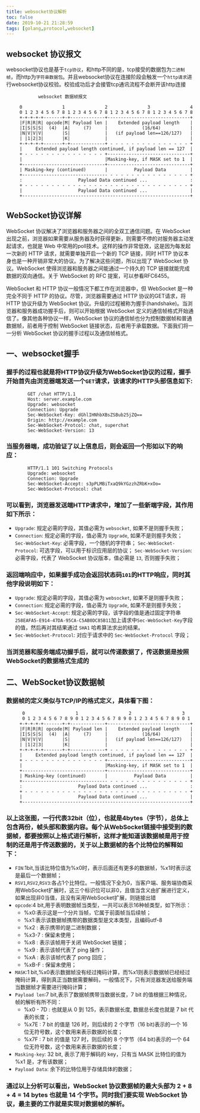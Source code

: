 ```yaml
---
title: websocket协议解析
toc: false
date: 2019-10-21 21:28:59
tags: [golang,protocol,websocket]
---
```



## websocket 协议报文
websocket协议也是基于`tcp协议`，和http不同的是，tcp接受的数据包为`二进制帧`，而http为`字符串数据包`。并且websocket协议在连接阶段会触发一个`http请求`进行websocket协议校验。校验成功后才会接管tcp通讯流程不会断开该http连接

```
			websocket 数据帧报文

     0               1               2               3               4
     0 1 2 3 4 5 6 7 8 1 2 3 4 5 6 7 8 1 2 3 4 5 6 7 8 1 2 3 4 5 6 7 8
     +-+-+-+-+-------+-+-------------+-------------------------------+
     |F|R|R|R| opcode|M| Payload len |    Extended payload length    |
     |I|S|S|S|  (4)  |A|     (7)     |             (16/64)           |
     |N|V|V|V|       |S|             |   (if payload len==126/127)   |
     | |1|2|3|       |K|             |                               |
     +-+-+-+-+-------+-+-------------+ - - - - - - - - - - - - - - - +
     |     Extended payload length continued, if payload len == 127  |
     + - - - - - - - - - - - - - - - +-------------------------------+
     |                               |Masking-key, if MASK set to 1  |
     +-------------------------------+-------------------------------+
     | Masking-key (continued)       |          Payload Data         |
     +-------------------------------- - - - - - - - - - - - - - - - +
     :                     Payload Data continued ...                :
     + - - - - - - - - - - - - - - - - - - - - - - - - - - - - - - - +
     |                     Payload Data continued ...                |
     +---------------------------------------------------------------+

```

## WebSocket协议详解
WebSocket 协议解决了浏览器和服务器之间的全双工通信问题。在 WebSocket 出现之前，浏览器如果需要从服务器及时获得更新，则需要不停的对服务器主动发起请求，也就是 Web 中常用的poll技术。这样的操作非常低效，这是因为每发起一次新的 HTTP 请求，就需要单独开启一个新的 TCP 链接，同时 HTTP 协议本身也是一种开销非常大的协议。为了解决这些问题，所以出现了 WebSocket 协议。WebSocket 使得浏览器和服务器之间能通过一个持久的 TCP 链接就能完成数据的双向通信。关于 WebSocket 的 RFC 提案，可以参看RFC6455。

WebSocket 和 HTTP 协议一般情况下都工作在浏览器中，但 WebSocket 是一种完全不同于 HTTP 的协议。尽管，浏览器需要通过 HTTP 协议的GET请求，将 HTTP 协议升级为 WebSocket 协议。升级的过程被称为握手(handshake)。当浏览器和服务器成功握手后，则可以开始根据 WebSocket 定义的通信帧格式开始通信了。像其他各种协议一样，WebSocket 协议的通信帧也分为控制数据帧和普通数据帧，前者用于控制 WebSocket 链接状态，后者用于承载数据。下面我们将一一分析 WebSocket 协议的握手过程以及通信帧格式。
## 一、websocket握手
### 握手的过程也就是将HTTP协议升级为WebSocket协议的过程，握手开始首先由浏览器端发送一个`GET`请求，该请求的HTTP头部信息如下:
```http
        GET /chat HTTP/1.1
        Host: server.example.com
        Upgrade: websocket
        Connection: Upgrade
        Sec-WebSocket-Key: dGhlIHNhbXBsZSBub25jZQ==
        Origin: http://example.com
        Sec-WebSocket-Protcol: chat, superchat
        Sec-WebSocket-Version: 13
```
### 当服务器端，成功验证了以上信息后，则会返回一个形如以下的响应：
```http
        HTTP/1.1 101 Switching Protocols
        Upgrade: websocket
        Connection: Upgrade
        Sec-WebSocket-Accept: s3pPLMBiTxaQ9kYGzzhZRbK+xOo=
        Sec-WebSocket-Protocol: chat
```
### 可以看到，浏览器发送端HTTP请求中，增加了一些新端字段，其作用如下所示：
- `Upgrade`: 规定必需的字段，其值必需为 `websocket`, 如果不是则握手失败；
- `Connection`: 规定必需的字段，值必需为 `Upgrade`, 如果不是则握手失败；
`Sec-WebSocket-Key`: 必需字段，一个随机的字符串；
`Sec-WebSocket-Protocol`: 可选字段，可以用于标识应用层的协议；
`Sec-WebSocket-Version`: 必需字段，代表了 WebSocket 协议版本，值必需是 `13`, 否则握手失败；
### 返回端响应中，如果握手成功会返回状态码`101`的HTTP响应，同时其他字段说明如下：
- `Upgrade`: 规定必需的字段，其值必需为 `websocket`, 如果不是则握手失败；
- `Connection`: 规定必需的字段，值必需为 `Upgrade`, 如果不是则握手失败；
- `Sec-WebSocket-Accept`: 规定必需的字段，该字段的值是通过固定字符串`258EAFA5-E914-47DA-95CA-C5AB0DC85B11`加上请求中`Sec-WebSocket-Key`字段的值，然后再对其结果通过 `SHA1` 哈希算法求出的结果。
- `Sec-WebSocket-Protocol`: 对应于请求中的 `Sec-WebSocket-Protocol` 字段；
### 当浏览器和服务端成功握手后，就可以传递数据了，传送数据是按照WebSocket的数据格式生成的
## 二、WebSocket协议数据帧
### 数据帧的定义类似与TCP/IP的格式定义，具体看下图：
```
      0                   1                   2                   3
      0 1 2 3 4 5 6 7 8 9 0 1 2 3 4 5 6 7 8 9 0 1 2 3 4 5 6 7 8 9 0 1
     +-+-+-+-+-------+-+-------------+-------------------------------+
     |F|R|R|R| opcode|M| Payload len |    Extended payload length    |
     |I|S|S|S|  (4)  |A|     (7)     |             (16/64)           |
     |N|V|V|V|       |S|             |   (if payload len==126/127)   |
     | |1|2|3|       |K|             |                               |
     +-+-+-+-+-------+-+-------------+ - - - - - - - - - - - - - - - +
     |     Extended payload length continued, if payload len == 127  |
     + - - - - - - - - - - - - - - - +-------------------------------+
     |                               |Masking-key, if MASK set to 1  |
     +-------------------------------+-------------------------------+
     | Masking-key (continued)       |          Payload Data         |
     +-------------------------------- - - - - - - - - - - - - - - - +
     :                     Payload Data continued ...                :
     + - - - - - - - - - - - - - - - - - - - - - - - - - - - - - - - +
     |                     Payload Data continued ...                |
     +---------------------------------------------------------------+
```
### 以上这张图，一行代表32bit（位），也就是4bytes（字节），总体上包含两份，帧头部和数据内容。每个从WebSocket链接中接受到的数据帧，都要按照以上格式进行解析，这样才能知道该数据帧是用于控制的还是用于传送数据的，关于以上数据帧的各个比特位的解释如下：
- `FIN`:1bit,当该比特位值为%x0时，表示后面还有更多的数据帧，%x1时表示这是最后一个数据帧；
-  `RSV1`,`RSV2`,`RSV3`:各占1个比特位。一般情况下全为0，当客户端、服务端协商采用WebSocket扩展时，这三个标识位可以非0，且值当含义由扩展进行定义，如果出现非0当值，且没有采用WebSocket扩展，则链接出错
- `opcode`:4 bit,用于表明数据帧当类型，一共可以表示16种帧类型，如下所示：
    - %x0:表示这是一个分片当帧，它属于前面帧当后续帧；
    - %x1:表示该数据帧携带的数据类型是文本类型，且编码utf-8
    - %x2 : 表示携带的是二进制数据；
    - %x3-7 : 保留未使用；
    - %x8 : 表示该帧用于关闭 WebSocket 链接；
    - %x9 : 表示该帧代表了 ping 操作；
    - %xA : 表示该帧代表了 pong 回应；
    - %xB-F : 保留未使用；
- `MASK`:1 bit,%x0表示数据帧没有经过掩码计算，而%x1则表示数据帧已经经过掩码计算，得到真正当数据需要解码，一般情况下，只有浏览器发送给服务端当数据帧才需要进行掩码计算；
- `Payload len`:7 bit,表示了数据帧携带当数据长度，7 bit 的值根据三种情况，帧的解析有所不同：
    - %x0 - 7D : 也就是从 0 到 125，表示数据长度, 数据总长度也就是 7 bit 代表的长度；
    - %x7E : 7 bit 的值是 126 时，则后续的 2 个字节（16 bit)表示的一个 16 位无符号数，这个数用来表示数据的长度；
    - %x7F : 7 bit 的值是 127 时，则后续的 8 个字节（64 bit)表示的一个 64 位无符号数，这个数用来表示数据的长度；
 - `Masking-key`: 32 bit, 表示了用于解码的 key，只有当 MASK 比特位的值为 %x1 是，才有该数据；   
- `Payload Data`: 余下的比特位用于存储具体的数据；
### 通过以上分析可以看出，WebSocket 协议数据帧的最大头部为 2 + 8 + 4 = 14 bytes 也就是 14 个字节。同时我们要实现 WebSocket 协议，最主要的工作就是实现对数据帧的解析。
